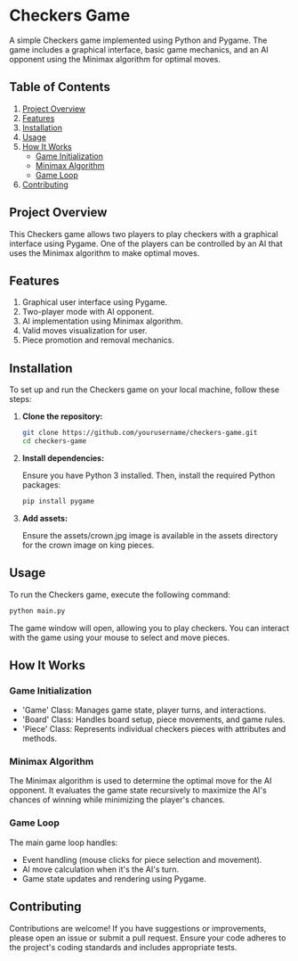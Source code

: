 # Checkers Game

A simple Checkers game implemented using Python and Pygame. The game includes a graphical interface, basic game mechanics, and an AI opponent using the Minimax algorithm for optimal moves.

## Table of Contents

1. [Project Overview](#project-overview)
2. [Features](#features)
3. [Installation](#installation)
4. [Usage](#usage)
5. [How It Works](#how-it-works)
   - [Game Initialization](#game-initialization)
   - [Minimax Algorithm](#minimax-algorithm)
   - [Game Loop](#game-loop)
6. [Contributing](#contributing)

## Project Overview

This Checkers game allows two players to play checkers with a graphical interface using Pygame. One of the players can be controlled by an AI that uses the Minimax algorithm to make optimal moves.

## Features

1. Graphical user interface using Pygame.
2. Two-player mode with AI opponent.
3. AI implementation using Minimax algorithm.
4. Valid moves visualization for user.
5. Piece promotion and removal mechanics.

## Installation

To set up and run the Checkers game on your local machine, follow these steps:

1. **Clone the repository:**

   ```bash
   git clone https://github.com/yourusername/checkers-game.git
   cd checkers-game

2. **Install dependencies:**
   
   Ensure you have Python 3 installed. Then, install the required Python packages:

   ```bash
   pip install pygame

3. **Add assets:**
   
   Ensure the assets/crown.jpg image is available in the assets directory for the crown image on king pieces.

## Usage

To run the Checkers game, execute the following command:

```bash
python main.py
```

The game window will open, allowing you to play checkers. You can interact with the game using your mouse to select and move pieces.

## How It Works

### Game Initialization

* 'Game' Class: Manages game state, player turns, and interactions.
* 'Board' Class: Handles board setup, piece movements, and game rules.
* 'Piece' Class: Represents individual checkers pieces with attributes and methods.

### Minimax Algorithm

The Minimax algorithm is used to determine the optimal move for the AI opponent. It evaluates the game state recursively to maximize the AI's chances of winning while minimizing the player's chances.

### Game Loop

The main game loop handles:

* Event handling (mouse clicks for piece selection and movement).
* AI move calculation when it's the AI's turn.
* Game state updates and rendering using Pygame.

## Contributing

Contributions are welcome! If you have suggestions or improvements, please open an issue or submit a pull request. Ensure your code adheres to the project's coding standards and includes appropriate tests.
